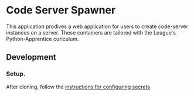 #  Code Server Spawner

This application prodives a web application for users to create code-server
instances on a server. These containers are tailored with 
the League's Python-Apprentice curiculum. 

## Development

### Setup. 

After cloning, follow the [instructions for configuring secrets](https://github.com/league-infrastructure/league-infrastructure/wiki/Repository-Secrets)



